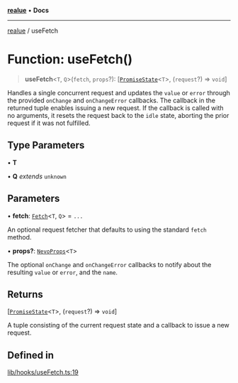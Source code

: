 [**realue**](../README.md) • **Docs**

***

[realue](../README.md) / useFetch

# Function: useFetch()

> **useFetch**\<`T`, `Q`\>(`fetch`, `props`?): [[`PromiseState`](../type-aliases/PromiseState.md)\<`T`\>, (`request`?) => `void`]

Handles a single concurrent request and updates the `value` or `error` through the provided `onChange` and `onChangeError` callbacks. The callback in the returned tuple enables issuing a new request. If the callback is called with no arguments, it resets the request back to the `idle` state, aborting the prior request if it was not fulfilled.

## Type Parameters

• **T**

• **Q** *extends* `unknown`

## Parameters

• **fetch**: [`Fetch`](../type-aliases/Fetch.md)\<`T`, `Q`\> = `...`

An optional request fetcher that defaults to using the standard `fetch` method.

• **props?**: [`NevoProps`](../type-aliases/NevoProps.md)\<`T`\>

The optional `onChange` and `onChangeError` callbacks to notify about the resulting `value` or `error`, and the `name`.

## Returns

[[`PromiseState`](../type-aliases/PromiseState.md)\<`T`\>, (`request`?) => `void`]

A tuple consisting of the current request state and a callback to issue a new request.

## Defined in

[lib/hooks/useFetch.ts:19](https://github.com/nevoland/realue/blob/23357baeee67e2e83a0bceccc257348ca52e5775/lib/hooks/useFetch.ts#L19)
